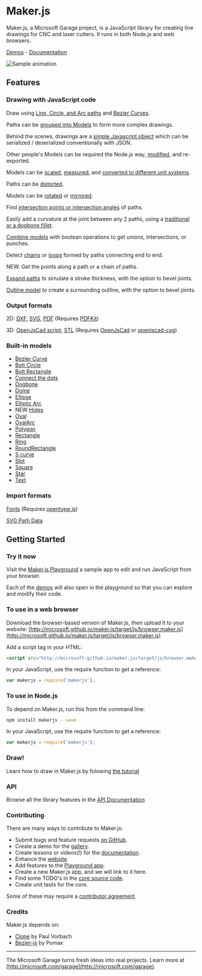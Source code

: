 # Maker.js

Maker.js, a Microsoft Garage project, is a JavaScript library for creating line drawings for CNC and laser cutters. It runs in both Node.js and web browsers.

[Demos](http://microsoft.github.io/maker.js/demos/) - [Documentation](http://microsoft.github.io/maker.js/docs/)

![Sample animation](http://microsoft.github.io/maker.js/images/anim-wheel.gif)

## Features

### Drawing with JavaScript code

Draw using [Line, Circle, and Arc paths](http://microsoft.github.io/maker.js/docs/basic-drawing/#Paths) and [Bezier Curves](http://microsoft.github.io/maker.js/playground/?script=BezierCurve).

Paths can be [grouped into Models](http://microsoft.github.io/maker.js/docs/basic-drawing/#Models) to form more complex drawings.

Behind the scenes, drawings are a [simple Javascript object](http://microsoft.github.io/maker.js/docs/basic-drawing/#It%27s%20Just%20JSON) which can be serialized / deserialized conventionally with JSON.

Other people's Models can be required the Node.js way, [modified](http://microsoft.github.io/maker.js/docs/intermediate-drawing/#Modifying%20models), and re-exported.

Models can be [scaled](http://microsoft.github.io/maker.js/docs/intermediate-drawing/#Scaling), [measured](http://microsoft.github.io/maker.js/docs/api/modules/makerjs.measure.html#modelextents), and [converted to different unit systems](http://microsoft.github.io/maker.js/docs/basic-drawing/#Units).

Paths can be [distorted](http://microsoft.github.io/maker.js/docs/api/modules/makerjs.path.html#distort).

Models can be [rotated](http://microsoft.github.io/maker.js/docs/intermediate-drawing/#Rotating) or [mirrored](http://microsoft.github.io/maker.js/docs/intermediate-drawing/#Mirroring).

Find [intersection points or intersection angles](http://microsoft.github.io/maker.js/docs/intermediate-drawing/#Intersection) of paths.

Easily add a curvature at the joint between any 2 paths, using a [traditional or a dogbone fillet](http://microsoft.github.io/maker.js/docs/intermediate-drawing/#Fillets).

[Combine models](http://microsoft.github.io/maker.js/docs/advanced-drawing/#Combining%20with%20Boolean%20operations) with boolean operations to get unions, intersections, or punches.

Detect [chains](http://microsoft.github.io/maker.js/docs/api/modules/makerjs.model.html#findchains) or [loops](http://microsoft.github.io/maker.js/docs/api/modules/makerjs.model.html#findloops) formed by paths connecting end to end.

NEW: Get the points along a path or a chain of paths.

[Expand paths](http://microsoft.github.io/maker.js/docs/advanced-drawing/#Expanding%20paths) to simulate a stroke thickness, with the option to bevel joints.

[Outline model](http://microsoft.github.io/maker.js/docs/advanced-drawing/#Outlining%20a%20model) to create a surrounding outline, with the option to bevel joints.

### Output formats

2D: 
[DXF](http://microsoft.github.io/maker.js/docs/api/modules/makerjs.exporter.html#todxf), 
[SVG](http://microsoft.github.io/maker.js/docs/api/modules/makerjs.exporter.html#tosvg),
[PDF](http://microsoft.github.io/maker.js/docs/api/modules/makerjs.exporter.html#topdf) (Requires [PDFKit](https://pdfkit.org/))

3D: 
[OpenJsCad script](http://microsoft.github.io/maker.js/docs/api/modules/makerjs.exporter.html#toopenjscad), 
[STL](http://microsoft.github.io/maker.js/docs/api/modules/makerjs.exporter.html#tostl) (Requires [OpenJsCad](http://joostn.github.io/OpenJsCad/) or [openjscad-csg](https://www.npmjs.com/package/openjscad-csg))

### Built-in models

* [Bezier Curve](http://microsoft.github.io/maker.js/playground/?script=BezierCurve)
* [Bolt Circle](http://microsoft.github.io/maker.js/playground/?script=BoltCircle)
* [Bolt Rectangle](http://microsoft.github.io/maker.js/playground/?script=BoltRectangle)
* [Connect the dots](http://microsoft.github.io/maker.js/playground/?script=ConnectTheDots)
* [Dogbone](http://microsoft.github.io/maker.js/playground/?script=Dogbone)
* [Dome](http://microsoft.github.io/maker.js/playground/?script=Dome)
* [Ellipse](http://microsoft.github.io/maker.js/playground/?script=Ellipse)
* [Elliptic Arc](http://microsoft.github.io/maker.js/playground/?script=EllipticArc)
* NEW [Holes](http://microsoft.github.io/maker.js/playground/?script=Holes)
* [Oval](http://microsoft.github.io/maker.js/playground/?script=Oval)
* [OvalArc](http://microsoft.github.io/maker.js/playground/?script=OvalArc)
* [Polygon](http://microsoft.github.io/maker.js/playground/?script=Polygon)
* [Rectangle](http://microsoft.github.io/maker.js/playground/?script=Rectangle)
* [Ring](http://microsoft.github.io/maker.js/playground/?script=Ring)
* [RoundRectangle](http://microsoft.github.io/maker.js/playground/?script=RoundRectangle)
* [S curve](http://microsoft.github.io/maker.js/playground/?script=SCurve)
* [Slot](http://microsoft.github.io/maker.js/playground/?script=Slot)
* [Square](http://microsoft.github.io/maker.js/playground/?script=Square)
* [Star](http://microsoft.github.io/maker.js/playground/?script=Star)
* [Text](http://microsoft.github.io/maker.js/playground/?script=Text)

### Import formats

[Fonts](http://microsoft.github.io/maker.js/playground/?script=Text) (Requires [opentype.js](http://opentype.js.org/))

[SVG Path Data](http://microsoft.github.io/maker.js/docs/api/modules/makerjs.importer.html#fromsvgpathdata)

## Getting Started

### Try it now

Visit the [Maker.js Playground](http://microsoft.github.io/maker.js/playground/) a sample app to edit and run JavaScript from your browser.

Each of the [demos](http://microsoft.github.io/maker.js/demos/#content) will also open in the playground so that you can explore and modify their code.

### To use in a web browser

Download the browser-based version of Maker.js, then upload it to your website:
[http://microsoft.github.io/maker.js/target/js/browser.maker.js](http://microsoft.github.io/maker.js/target/js/browser.maker.js)

Add a script tag in your HTML:
```html
<script src="http://microsoft.github.io/maker.js/target/js/browser.maker.js" type="text/javascript"></script>
```

In your JavaScript, use the require function to get a reference:
 
```javascript
var makerjs = require('makerjs');
```

### To use in Node.js

To depend on Maker.js, run this from the command line:
```bash
npm install makerjs --save
```

In your JavaScript, use the require function to get a reference:
 
```javascript
var makerjs = require('makerjs');
```

### Draw!
Learn how to draw in Maker.js by folowing [the tutorial](http://microsoft.github.io/maker.js/docs/basic-drawing/)

### API
Browse all the library features in the [API Documentation](http://microsoft.github.io/maker.js/docs/api/)

### Contributing
There are many ways to contribute to Maker.js:
* Submit bugs and feature requests [on GitHub](https://github.com/Microsoft/maker.js/issues).
* Create a demo for the [gallery](http://microsoft.github.io/maker.js/demos/#content).
* Create lessons or videos(!) for the [documentation](http://microsoft.github.io/maker.js/docs/#content).
* Enhance the [website](https://github.com/Microsoft/maker.js/tree/gh-pages).
* Add features to the [Playground app](https://github.com/Microsoft/maker.js/tree/master/playground).
* Create a new Maker.js app, and we will link to it here.
* Find some TODO's in the [core source code](https://github.com/Microsoft/maker.js/tree/master/src).
* Create unit tests for the core.

Some of these may require a [contributor agreement](https://github.com/Microsoft/maker.js/blob/master/CONTRIBUTING.md).

### Credits
Maker.js depends on:
* [Clone](https://github.com/pvorb/node-clone) by Paul Vorbach
* [Bezier-js](https://github.com/Pomax/bezierjs) by Pomax

---

The Microsoft Garage turns fresh ideas into real projects. Learn more at [http://microsoft.com/garage](http://microsoft.com/garage).
